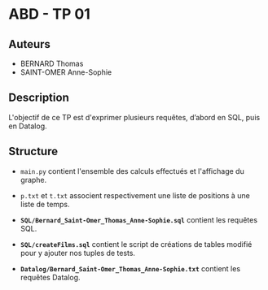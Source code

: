 ABD - TP 01
===========

Auteurs
-------

- BERNARD Thomas
- SAINT-OMER Anne-Sophie

Description
-----------

L'objectif de ce TP est d'exprimer plusieurs requêtes, d’abord en SQL, puis en Datalog.

Structure
---------

- `main.py` contient l'ensemble des calculs effectués et l'affichage du graphe.
- `p.txt` et `t.txt` associent respectivement une liste de positions à une liste de temps.

- **`SQL/Bernard_Saint-Omer_Thomas_Anne-Sophie.sql`** contient les requêtes SQL.
- **`SQL/createFilms.sql`** contient le script de créations de tables modifié pour y ajouter nos tuples de tests.
- **`Datalog/Bernard_Saint-Omer_Thomas_Anne-Sophie.txt`** contient les requêtes Datalog.
